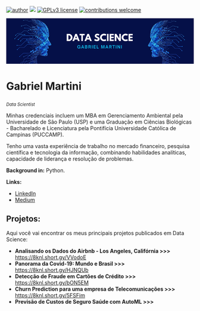 [![author](https://img.shields.io/badge/author-gabrielmartini1-red.svg)](https://www.linkedin.com/in/gabrielmartini1) [![](https://img.shields.io/badge/python-3.10+-blue.svg)](https://www.python.org/downloads/release/python-365/) [![GPLv3 license](https://img.shields.io/badge/License-GPLv3-blue.svg)](http://perso.crans.org/besson/LICENSE.html) [![contributions welcome](https://img.shields.io/badge/contributions-welcome-brightgreen.svg?style=flat)](https://github.com/gmartini1/data_science/issues)

<p align="center">
  <img src="banner.png" >
</p>

# Gabriel Martini
<sub>*Data Scientist*</sub>

Minhas credenciais incluem um MBA em Gerenciamento Ambiental pela Universidade de São Paulo (USP) e uma Graduação em Ciências Biológicas - Bacharelado e Licenciatura pela Pontifícia Universidade Católica de Campinas (PUCCAMP).

Tenho uma vasta experiência de trabalho no mercado financeiro, pesquisa científica e tecnologia da informação, combinando habilidades analíticas, capacidade de liderança e resolução de problemas.

**Background in:** Python.

**Links:**
* [LinkedIn](https://www.linkedin.com/in/gabrielmartini1)
* [Medium](https://medium.com/@gabrielmartini1)


## Projetos:
Aqui você vai encontrar os meus principais projetos publicados em Data Science:

* **Analisando os Dados do Airbnb - Los Angeles, Califórnia >>>** https://8knl.short.gy/VVodoE
* **Panorama da Covid-19: Mundo e Brasil >>>** https://8knl.short.gy/HJNQUb
* **Detecção de Fraude em Cartões de Crédito >>>** https://8knl.short.gy/bON5EM
* **Churn Prediction para uma empresa de Telecomunicações >>>** https://8knl.short.gy/5FSFim
* **Previsão de Custos de Seguro Saúde com AutoML >>>** 
